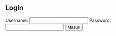 <!DOCTYPE html>  
<html lang="id">  

<head>  
    <meta charset="UTF-8">  
    <meta name="viewport" content="width=device-width, initial-scale=1.0">  
    <title>Login</title> 
    <link rel="stylesheet" href="styles.css">  
</head>  

<body>  
    <div class="login-container">  
        <h2>Login</h2>  
        <form id="loginForm">  
            <label for="username">Username:</label>  
            <input type="text" id="username" required>  
            <label for="password">Password:</label>  
            <input type="password" id="password" required>  
            <button type="submit">Masuk</button>  
        </form>  
        <p id="error-message" class="error-message"></p>  
    </div> 
</body> 
    <script>  
        document.getElementById('loginForm').addEventListener('submit', function(event) {  
            event.preventDefault();  
            const username = document.getElementById('username').value;  
            const password = document.getElementById('password').value;  
            // Gantilah ini dengan username dan password yang diinginkan  
            const validUsername = 'rian';  
            const validPassword = '032008';  
            if (username === validUsername && password === validPassword) {  
                // Redirect ke halaman baru  
                window.location.href = 'dasbor.html'; // Ganti dengan halaman yang ingin dituju  
            } else {  
                document.getElementById('error-message').innerText = 'Username atau password salah';  
            }  
        });  
    </script>  
 

</html>
